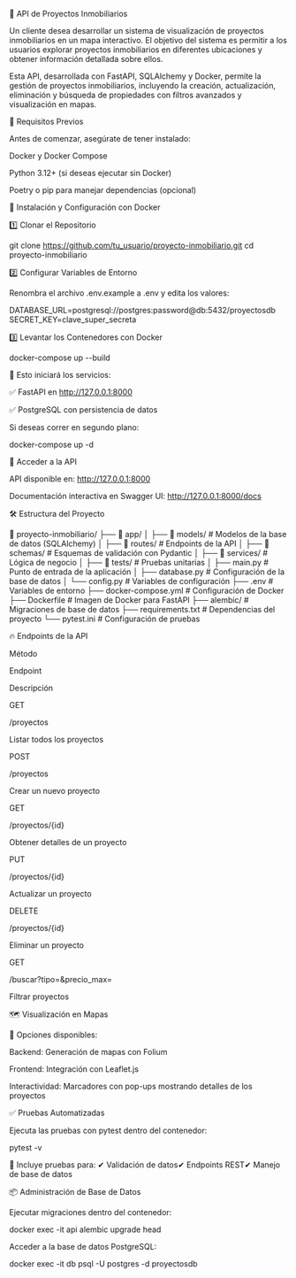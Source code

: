 🏡 API de Proyectos Inmobiliarios

Un cliente desea desarrollar un sistema de visualización de proyectos inmobiliarios en un mapa interactivo. El objetivo del sistema es permitir a los usuarios explorar proyectos inmobiliarios en diferentes ubicaciones y obtener información detallada sobre ellos.

Esta API, desarrollada con FastAPI, SQLAlchemy y Docker, permite la gestión de proyectos inmobiliarios, incluyendo la creación, actualización, eliminación y búsqueda de propiedades con filtros avanzados y visualización en mapas.

📌 Requisitos Previos

Antes de comenzar, asegúrate de tener instalado:

Docker y Docker Compose

Python 3.12+ (si deseas ejecutar sin Docker)

Poetry o pip para manejar dependencias (opcional)

🚀 Instalación y Configuración con Docker

1️⃣ Clonar el Repositorio

git clone https://github.com/tu_usuario/proyecto-inmobiliario.git
cd proyecto-inmobiliario

2️⃣ Configurar Variables de Entorno

Renombra el archivo .env.example a .env y edita los valores:

DATABASE_URL=postgresql://postgres:password@db:5432/proyectosdb
SECRET_KEY=clave_super_secreta

3️⃣ Levantar los Contenedores con Docker

docker-compose up --build

📌 Esto iniciará los servicios:

✅ FastAPI en http://127.0.0.1:8000

✅ PostgreSQL con persistencia de datos

Si deseas correr en segundo plano:

docker-compose up -d

📡 Acceder a la API

API disponible en: http://127.0.0.1:8000

Documentación interactiva en Swagger UI: http://127.0.0.1:8000/docs

🛠 Estructura del Proyecto

📂 proyecto-inmobiliario/
├── 📂 app/
│   ├── 📂 models/         # Modelos de la base de datos (SQLAlchemy)
│   ├── 📂 routes/         # Endpoints de la API
│   ├── 📂 schemas/        # Esquemas de validación con Pydantic
│   ├── 📂 services/       # Lógica de negocio
│   ├── 📂 tests/          # Pruebas unitarias
│   ├── main.py           # Punto de entrada de la aplicación
│   ├── database.py       # Configuración de la base de datos
│   └── config.py         # Variables de configuración
├── .env                  # Variables de entorno
├── docker-compose.yml    # Configuración de Docker
├── Dockerfile            # Imagen de Docker para FastAPI
├── alembic/              # Migraciones de base de datos
├── requirements.txt      # Dependencias del proyecto
└── pytest.ini            # Configuración de pruebas

🔥 Endpoints de la API

Método

Endpoint

Descripción

GET

/proyectos

Listar todos los proyectos

POST

/proyectos

Crear un nuevo proyecto

GET

/proyectos/{id}

Obtener detalles de un proyecto

PUT

/proyectos/{id}

Actualizar un proyecto

DELETE

/proyectos/{id}

Eliminar un proyecto

GET

/buscar?tipo=&precio_max=

Filtrar proyectos

🗺 Visualización en Mapas

📌 Opciones disponibles:

Backend: Generación de mapas con Folium

Frontend: Integración con Leaflet.js

Interactividad: Marcadores con pop-ups mostrando detalles de los proyectos

✅ Pruebas Automatizadas

Ejecuta las pruebas con pytest dentro del contenedor:

pytest -v

📌 Incluye pruebas para: ✔ Validación de datos✔ Endpoints REST✔ Manejo de base de datos

📦 Administración de Base de Datos

Ejecutar migraciones dentro del contenedor:

docker exec -it api alembic upgrade head

Acceder a la base de datos PostgreSQL:

docker exec -it db psql -U postgres -d proyectosdb


